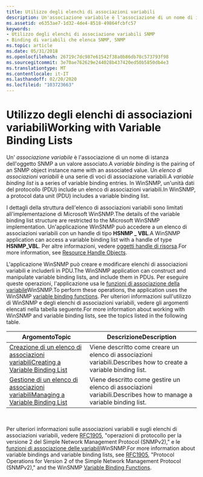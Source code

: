```yaml
---
title: Utilizzo degli elenchi di associazioni variabili
description: Un'associazione variabile è l'associazione di un nome di istanza dell'oggetto SNMP a un valore associato. Un elenco di associazioni variabili è una serie di voci di associazione variabili. In WinSNMP, un'unità dati del protocollo (PDU) include un elenco di associazioni variabili.
ms.assetid: e6353ae7-1d32-4de4-8518-49864fcbfc57
keywords:
- Utilizzo degli elenchi di associazione variabili SNMP
- Binding di variabili che elenca SNMP, SNMP
ms.topic: article
ms.date: 05/31/2018
ms.openlocfilehash: 26719c7dc987e61542f38a0b86db78c573793f98
ms.sourcegitcommit: 3e70ae762629e244028b437420ed50b5850db4e3
ms.translationtype: MT
ms.contentlocale: it-IT
ms.lasthandoff: 02/20/2020
ms.locfileid: "103723663"
---
```

# <a name="working-with-variable-binding-lists"></a><span data-ttu-id="2a6ad-107">Utilizzo degli elenchi di associazioni variabili</span><span class="sxs-lookup"><span data-stu-id="2a6ad-107">Working with Variable Binding Lists</span></span>

<span data-ttu-id="2a6ad-108">Un' *associazione variabile* è l'associazione di un nome di istanza dell'oggetto SNMP a un valore associato.</span><span class="sxs-lookup"><span data-stu-id="2a6ad-108">A *variable binding* is the pairing of an SNMP object instance name with an associated value.</span></span> <span data-ttu-id="2a6ad-109">Un *elenco di associazioni variabili* è una serie di voci di associazione variabili.</span><span class="sxs-lookup"><span data-stu-id="2a6ad-109">A *variable binding list* is a series of variable binding entries.</span></span> <span data-ttu-id="2a6ad-110">In WinSNMP, un'unità dati del protocollo (PDU) include un elenco di associazioni variabili.</span><span class="sxs-lookup"><span data-stu-id="2a6ad-110">In WinSNMP, a protocol data unit (PDU) includes a variable binding list.</span></span>

<span data-ttu-id="2a6ad-111">I dettagli della struttura dell'elenco di associazioni variabili sono limitati all'implementazione di Microsoft WinSNMP.</span><span class="sxs-lookup"><span data-stu-id="2a6ad-111">The details of the variable binding list structure are restricted to the Microsoft WinSNMP implementation.</span></span> <span data-ttu-id="2a6ad-112">Un'applicazione WinSNMP può accedere a un elenco di associazioni variabili con un handle di tipo **HSNMP \_ VBL**.</span><span class="sxs-lookup"><span data-stu-id="2a6ad-112">A WinSNMP application can access a variable binding list with a handle of type **HSNMP\_VBL**.</span></span> <span data-ttu-id="2a6ad-113">Per altre informazioni, vedere [oggetti handle di risorsa](resource-handle-objects.md).</span><span class="sxs-lookup"><span data-stu-id="2a6ad-113">For more information, see [Resource Handle Objects](resource-handle-objects.md).</span></span>

<span data-ttu-id="2a6ad-114">L'applicazione WinSNMP può creare e modificare elenchi di associazioni variabili e includerli in PDU.</span><span class="sxs-lookup"><span data-stu-id="2a6ad-114">The WinSNMP application can construct and manipulate variable binding lists, and include them in PDUs.</span></span> <span data-ttu-id="2a6ad-115">Per eseguire queste operazioni, l'applicazione usa le [funzioni di associazione della variabile](winsnmp-functions.md)WinSNMP.</span><span class="sxs-lookup"><span data-stu-id="2a6ad-115">To perform these operations, the application uses the WinSNMP [variable binding functions](winsnmp-functions.md).</span></span> <span data-ttu-id="2a6ad-116">Per ulteriori informazioni sull'utilizzo di WinSNMP e degli elenchi di associazioni variabili, vedere gli argomenti elencati nella tabella seguente.</span><span class="sxs-lookup"><span data-stu-id="2a6ad-116">For more information about working with WinSNMP and variable binding lists, see the topics listed in the following table.</span></span>



| <span data-ttu-id="2a6ad-117">Argomento</span><span class="sxs-lookup"><span data-stu-id="2a6ad-117">Topic</span></span>                                                                    | <span data-ttu-id="2a6ad-118">Descrizione</span><span class="sxs-lookup"><span data-stu-id="2a6ad-118">Description</span></span>                                      |
|--------------------------------------------------------------------------|--------------------------------------------------|
| [<span data-ttu-id="2a6ad-119">Creazione di un elenco di associazioni variabili</span><span class="sxs-lookup"><span data-stu-id="2a6ad-119">Creating a Variable Binding List</span></span>](creating-a-variable-binding-list.md) | <span data-ttu-id="2a6ad-120">Viene descritto come creare un elenco di associazioni variabili.</span><span class="sxs-lookup"><span data-stu-id="2a6ad-120">Describes how to create a variable binding list.</span></span> |
| [<span data-ttu-id="2a6ad-121">Gestione di un elenco di associazioni variabili</span><span class="sxs-lookup"><span data-stu-id="2a6ad-121">Managing a Variable Binding List</span></span>](managing-a-variable-binding-list.md) | <span data-ttu-id="2a6ad-122">Viene descritto come gestire un elenco di associazioni variabili.</span><span class="sxs-lookup"><span data-stu-id="2a6ad-122">Describes how to manage a variable binding list.</span></span> |



 

<span data-ttu-id="2a6ad-123">Per ulteriori informazioni sulle associazioni variabili e sugli elenchi di associazioni variabili, vedere [RFC1905](https://www.ietf.org/rfc/rfc1905.txt), "operazioni di protocollo per la versione 2 del Simple Network Management Protocol (SNMPv2)," e le [funzioni di associazione delle variabili](winsnmp-functions.md)WinSNMP.</span><span class="sxs-lookup"><span data-stu-id="2a6ad-123">For more information about variable bindings and variable binding lists, see [RFC1905](https://www.ietf.org/rfc/rfc1905.txt), "Protocol Operations for Version 2 of the Simple Network Management Protocol (SNMPv2)," and the WinSNMP [Variable Binding Functions](winsnmp-functions.md).</span></span>

 

 




